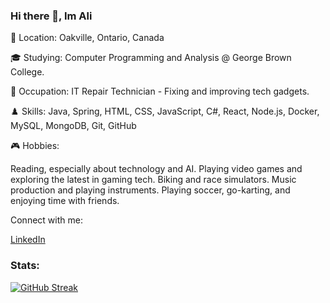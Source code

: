 ### Hi there 👋, Im Ali

📍 Location: Oakville, Ontario, Canada

🎓 Studying: Computer Programming and Analysis @ George Brown College.

💼 Occupation: IT Repair Technician - Fixing and improving tech gadgets.

♟️ Skills: Java, Spring, HTML, CSS, JavaScript, C#, React, Node.js, Docker, MySQL, MongoDB, Git, GitHub

🎮 Hobbies:

Reading, especially about technology and AI.
Playing video games and exploring the latest in gaming tech.
Biking and race simulators.
Music production and playing instruments.
Playing soccer, go-karting, and enjoying time with friends.

Connect with me:

[LinkedIn](https://www.linkedin.com/in/ali-al-oraibi/)

### Stats:
[![GitHub Streak](http://github-readme-streak-stats.herokuapp.com?user=alialoraebi&theme=dark&hide_border=true)](https://git.io/streak-stats)
